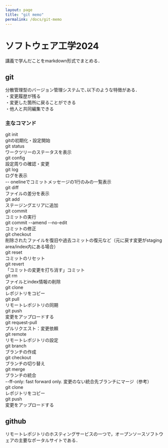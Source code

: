 ```yaml
---
layout: page
title: "git memo"
permalink: /docs/git-memo
---
```


# ソフトウェア工学2024
講義で学んだことをmarkdown形式でまとめる．

## git
分散管理型のバージョン管理システムで､以下のような特徴がある．  
・変更履歴が残る  
・変更した箇所に戻ることができる  
・他人と共同編集できる  

### 主なコマンド
git init  
 gitの初期化・設定開始  
git status  
 ワークツリーのステータスを表示  
git config  
 設定周りの確認・変更  
git log  
 ログを表示  
 -- onelineでコミットメッセージの1行のみの一覧表示  
git diff  
 ファイルの差分を表示  
git add  
 ステージングエリアに追加  
git commit  
 コミットの実行  
git commit --amend --no-edit  
 コミットの修正  
git checkout  
 削除されたファイルを復旧や過去コミットの復元など（元に戻す変更がstaging area/index内にある場合）  
git reset  
 コミットのリセット  
git revert  
 「コミットの変更を打ち消す」コミット  
git rm  
 ファイルとindex情報の削除  
git clone  
 レポジトリをコピー  
git pull  
 リモートレポジトリの同期  	
git push  
 変更をアップロードする  
git request-pull  
 プルリクエスト：変更依頼  
git remote  
 リモートレポジトリの設定  
git branch  
 ブランチの作成  
git checkout  
 ブランチの切り替え  
git merge  
 ブランチの統合  
 --ff-only: fast forward only. 変更のない統合先ブランチにマージ（参考）  
git clone  
 レポジトリをコピー  
git push  
 変更をアップロードする  

## github
リモートレポジトリのホスティングサービスの一つで，オープンソースソフトウェアの主要なポータルサイトである．
